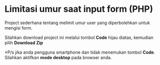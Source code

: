 # Limitasi umur saat input form (PHP)

Project sederhana tentang melimit umur user yang diperbolehkan untuk mengisi form.
 
Silahkan download project ini melalui tombol **Code** hijau diatas, kemudian pilih **Download Zip**

*P/s jika anda pengguna smartphone dan tidak menemukan tombol **Code**. Silahkan aktifkan **mode desktop** pada browser anda.

